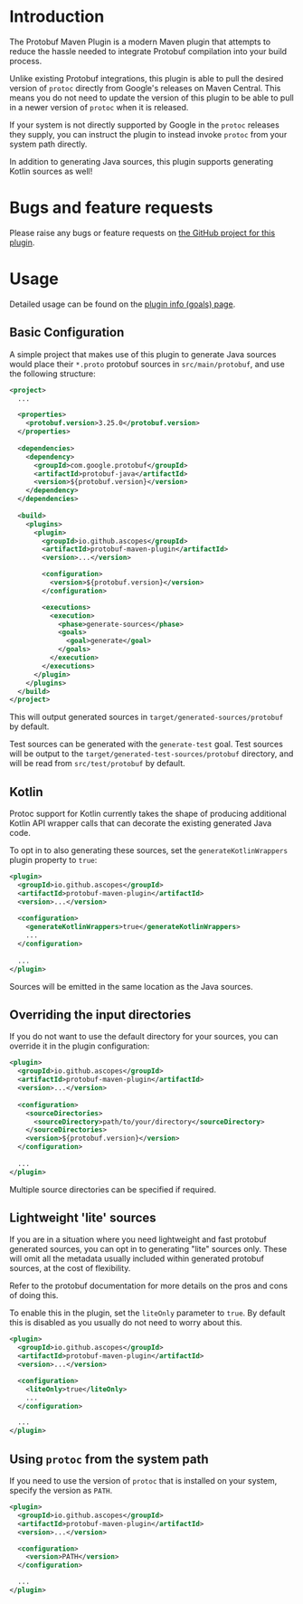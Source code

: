Introduction
============

The Protobuf Maven Plugin is a modern Maven plugin that attempts to reduce the hassle needed to
integrate Protobuf compilation into your build process.

Unlike existing Protobuf integrations, this plugin is able to pull the desired version of
`protoc` directly from Google's releases on Maven Central. This means you do not need to update 
the version of this plugin to be able to pull in a newer version of `protoc` when it is released.

If your system is not directly supported by Google in the `protoc` releases they supply, you can
instruct the plugin to instead invoke `protoc` from your system path directly.

In addition to generating Java sources, this plugin supports generating Kotlin sources as well!

Bugs and feature requests
=========================

Please raise any bugs or feature requests on 
[the GitHub project for this plugin](https://github.com/ascopes/protobuf-maven-plugin/issues).

Usage
=====

Detailed usage can be found on the [plugin info (goals) page](plugin-info.html).

Basic Configuration
-------------------

A simple project that makes use of this plugin to generate Java sources would place their
`*.proto` protobuf sources in `src/main/protobuf`, and use the following structure:

```xml
<project>
  ...

  <properties>
    <protobuf.version>3.25.0</protobuf.version>
  </properties>
  
  <dependencies>
    <dependency>
      <groupId>com.google.protobuf</groupId>
      <artifactId>protobuf-java</artifactId>
      <version>${protobuf.version}</version>
    </dependency>
  </dependencies>
  
  <build>
    <plugins>
      <plugin>
        <groupId>io.github.ascopes</groupId>
        <artifactId>protobuf-maven-plugin</artifactId>
        <version>...</version>

        <configuration>
          <version>${protobuf.version}</version>
        </configuration>

        <executions>
          <execution>
            <phase>generate-sources</phase>
            <goals>
              <goal>generate</goal>
            </goals>
          </execution>
        </executions>
      </plugin>
    </plugins>
  </build>
</project>
```

This will output generated sources in `target/generated-sources/protobuf` by default.

Test sources can be generated with the `generate-test` goal. Test sources will be output to
the `target/generated-test-sources/protobuf` directory, and will be read from
`src/test/protobuf` by default.

Kotlin
------

Protoc support for Kotlin currently takes the shape of producing additional Kotlin API wrapper
calls that can decorate the existing generated Java code.

To opt in to also generating these sources, set the `generateKotlinWrappers` plugin property to
`true`:

```xml
<plugin>
  <groupId>io.github.ascopes</groupId>
  <artifactId>protobuf-maven-plugin</artifactId>
  <version>...</version>
  
  <configuration>
    <generateKotlinWrappers>true</generateKotlinWrappers>
    ...
  </configuration>
    
  ...
</plugin>
```

Sources will be emitted in the same location as the Java sources.

Overriding the input directories
--------------------------------

If you do not want to use the default directory for your sources, you can override it in the
plugin configuration:

```xml
<plugin>
  <groupId>io.github.ascopes</groupId>
  <artifactId>protobuf-maven-plugin</artifactId>
  <version>...</version>
  
  <configuration>
    <sourceDirectories>
      <sourceDirectory>path/to/your/directory</sourceDirectory>
    </sourceDirectories>
    <version>${protobuf.version}</version>
  </configuration>
  
  ...
</plugin>
```

Multiple source directories can be specified if required.

Lightweight 'lite' sources
--------------------------

If you are in a situation where you need lightweight and fast protobuf generated sources, you
can opt in to generating "lite" sources only. These will omit all the metadata usually included
within generated protobuf sources, at the cost of flexibility.

Refer to the protobuf documentation for more details on the pros and cons of doing this.

To enable this in the plugin, set the `liteOnly` parameter to `true`. By default this is disabled
as you usually do not need to worry about this.

```xml
<plugin>
  <groupId>io.github.ascopes</groupId>
  <artifactId>protobuf-maven-plugin</artifactId>
  <version>...</version>

  <configuration>
    <liteOnly>true</liteOnly>
    ...
  </configuration>

  ...
</plugin>
```

Using `protoc` from the system path
-----------------------------------

If you need to use the version of `protoc` that is installed on your system, specify the version
as `PATH`.

```xml
<plugin>
  <groupId>io.github.ascopes</groupId>
  <artifactId>protobuf-maven-plugin</artifactId>
  <version>...</version>

  <configuration>
    <version>PATH</version>
  </configuration>

  ...
</plugin>
```
